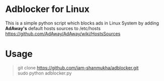 # Adblocker for Linux

This is a simple python script which blocks ads in Linux System by adding **AdAway's** default hosts sources to /etc/hosts
https://github.com/AdAway/AdAway/wiki/HostsSources


# Usage
> git clone https://github.com/iam-shanmukha/adblocker.git </br>
> sudo python adblocker.py
